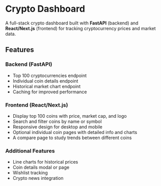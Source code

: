 # Crypto Dashboard

A full-stack crypto dashboard built with **FastAPI** (backend) and **React/Next.js** (frontend) for tracking cryptocurrency prices and market data.

## Features

### Backend (FastAPI)
- Top 100 cryptocurrencies endpoint
- Individual coin details endpoint
- Historical market chart endpoint
- Caching for improved performance

### Frontend (React/Next.js)
- Display top 100 coins with price, market cap, and logo
- Search and filter coins by name or symbol
- Responsive design for desktop and mobile
- Optional individual coin pages with detailed info and charts
- A compare page to study trends between different coins

### Additional Features
- Line charts for historical prices
- Coin details modal or page
- Wishlist tracking
- Crypto news integration
